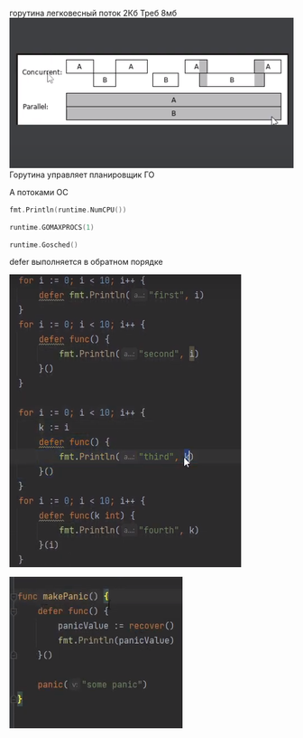 горутина легковесный поток 2Кб Треб 8мб 
![img_7.png](img_7.png)
Горутина управляет планировщик ГО

А потоками ОС
 
```go
fmt.Println(runtime.NumCPU())
```

```go
runtime.GOMAXPROCS(1)
```

```go
runtime.Gosched() 
```

defer выполняется в обратном порядке 

![img_8.png](img_8.png)

![img_9.png](img_9.png)
